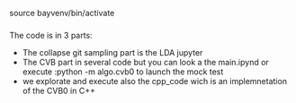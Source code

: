 source bayvenv/bin/activate

###
The code is in 3 parts:

- The collapse git sampling part is the LDA jupyter
- The CVB part in several code but you can look a the main.ipynd or execute :python -m algo.cvb0 to launch the mock test
- we explorate and execute also the cpp_code wich is an implemnetation of the CVB0 in C++